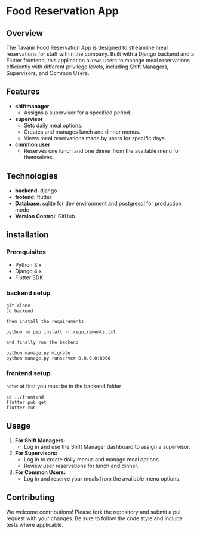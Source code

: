 # Food Reservation App
## Overview
The Tavanir Food Reservation App is designed to streamline meal reservations for staff within the company. Built with a Django backend and a Flutter frontend, this application allows users to manage meal reservations efficiently with different privilege levels, including Shift Managers, Supervisors, and Common Users.

## Features
* **shiftmanager**
    - Assigns a supervisor for a specified period.
* **supervisor**
  - Sets daily meal options.
  - Creates and manages lunch and dinner menus.
  - Views meal reservations made by users for specific days.
* **common user**
  - Reserves one lunch and one dinner from the available menu for themselves.
 
## Technologies
* **backend**: django
* **frotend**: flutter
* **Database**: sqlite for dev environment and postgresql for production mode
* **Version Control**: GitHub

## installation
### **Prerequisites**
* Python 3.x
* Django 4.x
* Flutter SDK

### backend setup
```
git clone
cd backend
```
`then install the requirements`
```
python -m pip install -r requirements.txt
```
`and finally run the backend`
```
python manage.py migrate
python manage.py runserver 0.0.0.0:8000
```

### frontend setup
`note`: at first you must be in the backend folder
```
cd ../frontend
flutter pub get
flutter run
```
## Usage 
1. **For Shift Managers:**
   * Log in and use the Shift Manager dashboard to assign a supervisor.
2. **For Supervisors:**
   * Log in to create daily menus and manage meal options.
   * Review user reservations for lunch and dinner.
3. **For Common Users:**
   * Log in and reserve your meals from the available menu options.

## Contributing
We welcome contributions! Please fork the repository and submit a pull request with your changes. Be sure to follow the code style and include tests where applicable.




